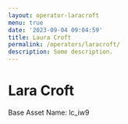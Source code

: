 ```yaml
---
layout: operator-laracroft
menu: true
date: '2023-09-04 09:04:59'
title: Laura Croft
permalink: /operators/laracroft/
description: Some description.
---
```


# Lara Croft

Base Asset Name: lc_iw9